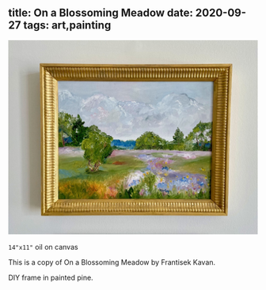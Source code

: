 title: On a Blossoming Meadow
date: 2020-09-27
tags: art,painting
---
![On a Blossoming Meadow](on_a_blossoming_meadow.jpeg)

`14"x11"` oil on canvas

This is a copy of On a Blossoming Meadow by Frantisek Kavan.

DIY frame in painted pine.